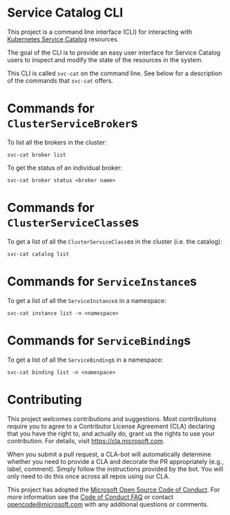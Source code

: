 # Service Catalog CLI

This project is a command line interface (CLI) for interacting with 
[Kubernetes Service Catalog](https://github.com/kubernetes-incubator/service-catalog)
resources.

The goal of the CLI is to provide an easy user interface for Service Catalog users
to inspect and modify the state of the resources in the system.

This CLI is called `svc-cat` on the command line. See below for a description 
of the commands that `svc-cat` offers.

# Commands for `ClusterServiceBroker`s

To list all the brokers in the cluster:

```console
svc-cat broker list
```

To get the status of an individual broker:

```console
svc-cat broker status <broker name>
```

# Commands for `ClusterServiceClass`es

To get a list of all the `ClusterServiceClass`es in the cluster (i.e. the catalog):

```console
svc-cat catalog list
```
# Commands for `ServiceInstance`s

To get a list of all the `ServiceInstance`s in a namespace:

```console
svc-cat instance list -n <namespace>
```

# Commands for `ServiceBinding`s

To get a list of all the `ServiceBinding`s in a namespace:

```console
svc-cat binding list -n <namespace>
```

# Contributing

This project welcomes contributions and suggestions.  Most contributions require you to agree to a
Contributor License Agreement (CLA) declaring that you have the right to, and actually do, grant us
the rights to use your contribution. For details, visit https://cla.microsoft.com.

When you submit a pull request, a CLA-bot will automatically determine whether you need to provide
a CLA and decorate the PR appropriately (e.g., label, comment). Simply follow the instructions
provided by the bot. You will only need to do this once across all repos using our CLA.

This project has adopted the [Microsoft Open Source Code of Conduct](https://opensource.microsoft.com/codeofconduct/).
For more information see the [Code of Conduct FAQ](https://opensource.microsoft.com/codeofconduct/faq/) or
contact [opencode@microsoft.com](mailto:opencode@microsoft.com) with any additional questions or comments.
